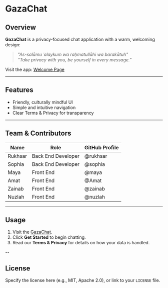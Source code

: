# GazaChat 

##  Overview
**GazaChat** is a privacy-focused chat application with a warm, welcoming design:
> _"As-salāmu ʿalaykum wa raḥmatullāhi wa barakātuh"_  
> _“Take privacy with you, be yourself in every message.”_

Visit the app: [Welcome Page](https://alzunelak.github.io/GazaChat/index.html)

---

##  Features
- Friendly, culturally mindful UI
- Simple and intuitive navigation
- Clear Terms & Privacy for transparency

---

##  Team & Contributors
| Name                | Role                     | GitHub Profile                                              |
|---------------------|--------------------------|-------------------------------------------------------------|
| Rukhsar             | Back End Developer       | @rukhsar                                                    |
| Sophia              | Back End Developer       | @sophia                                                     |
| Maya                | Front End                | @maya                                                       |
| Amat                | Front End                | @Amat                                                       |
| Zainab              | Front End                | @zainab                                                     |
| Nuzlah              | Front End                | @nuzlah                                                     |

---

##  Usage
1. Visit the [GazaChat](https://alzunelak.github.io/GazaChat/index.html).
2. Click **Get Started** to begin chatting.
3. Read our **Terms & Privacy** for details on how your data is handled.

--

##  License
Specify the license here (e.g., MIT, Apache 2.0), or link to your `LICENSE` file.

